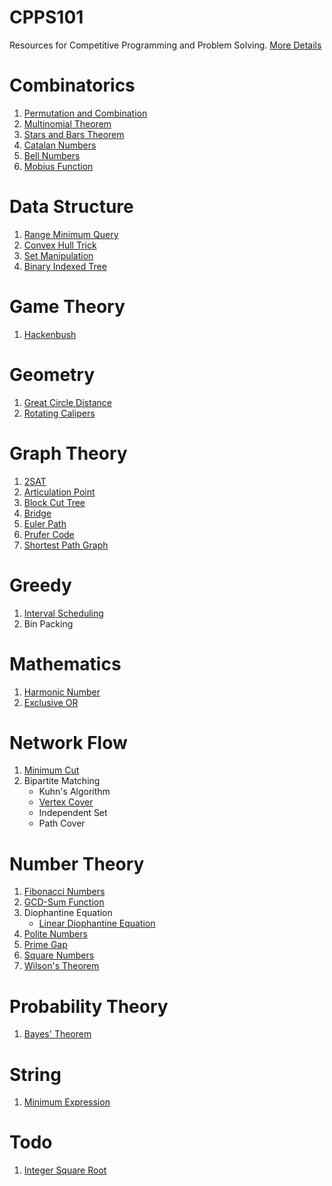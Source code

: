 # CPPS101
Resources for Competitive Programming and Problem Solving. [More Details](./README.md)

# Combinatorics

1. [Permutation and Combination](./notes/permutationAndCombination.md)
1. [Multinomial Theorem](./notes/multinomialTheorem.md)
1. [Stars and Bars Theorem](./notes/starsAndBarsTheorem.md)
1. [Catalan Numbers](./notes/catalanNumbers.md)
1. [Bell Numbers](./notes/bellNumbers.md)
1. [Mobius Function](./notes/mobiusFunction.md)

# Data Structure

1. [Range Minimum Query](./notes/rmq.md)
1. [Convex Hull Trick](./notes/convexHullTrick.md)
1. [Set Manipulation](./notes/setManipulation.md)
1. [Binary Indexed Tree](./notes/binaryIndexedTree.md)

# Game Theory

1. [Hackenbush](./notes/hackenbush.md)

# Geometry

1. [Great Circle Distance](./notes/greatCircleDistance.md)
1. [Rotating Calipers](./notes/rotatingCalipers.md)

# Graph Theory

1. [2SAT](./notes/2SAT.md)
1. [Articulation Point](./notes/articulationPoint.md)
1. [Block Cut Tree](./notes/blockCutTree.md)
1. [Bridge](./notes/bridge.md)
1. [Euler Path](./notes/eulerPath.md)
1. [Prufer Code](./notes/pruferCode.md)
1. [Shortest Path Graph](./notes/shortestPathGraph.md)

# Greedy

1. [Interval Scheduling](./notes/intervalScheduling.md)
1. Bin Packing

# Mathematics

1. [Harmonic Number](./notes/harmonicNumber.md)
1. [Exclusive OR](./notes/exclusiveOR.md)

# Network Flow

1. [Minimum Cut](./notes/minimumCut.md)
2. Bipartite Matching
    - Kuhn's Algorithm
    - [Vertex Cover](./notes/vertexCover.md)
    - Independent Set
    - Path Cover

# Number Theory

1. [Fibonacci Numbers](./notes/fibonacciNumbers.md)
1. [GCD-Sum Function](./notes/gcdSum.md)
1. Diophantine Equation
    - [Linear Diophantine Equation](./notes/linearDiophantineEquation.md)
1. [Polite Numbers](./notes/politeNumbers.md)
1. [Prime Gap](./notes/primeGap.md)
1. [Square Numbers](./notes/squareNumbers.md)
1. [Wilson's Theorem](./notes/wilsonsTheorem.md)

# Probability Theory

1. [Bayes' Theorem](./notes/bayesTheorem.md)

# String

1. [Minimum Expression](./notes/minimumExpression.md)

# Todo

1. [Integer Square Root](https://en.wikipedia.org/wiki/Integer_square_root#Using_only_integer_division)
